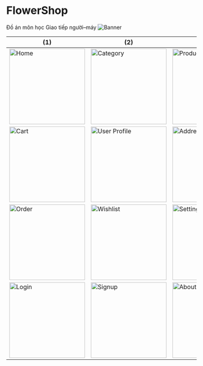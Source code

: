 # FlowerShop

Đồ án môn học Giao tiếp người–máy
![Banner](https://user-images.githubusercontent.com/60851390/229032236-ede4bacb-186f-4375-ab09-5f2918fce529.png)

| (1)                                    | (2)                                           | (3)                                           |
| -------------------------------------- | --------------------------------------------- | --------------------------------------------- |
| <img src="https://user-images.githubusercontent.com/60851390/229032273-7104ecd0-f0e9-41c4-a403-7b5763ae31b3.png" alt="Home" width="200" />  | <img src="https://user-images.githubusercontent.com/60851390/229032281-1a34466b-c909-4e84-8d23-afc92d3328d5.png" alt="Category" width="200" />     | <img src="https://user-images.githubusercontent.com/60851390/229032286-05ad1a40-0a0c-4c3c-89cf-c37e24381993.png" alt="Product" width="200" />      |
| <img src="https://user-images.githubusercontent.com/60851390/229032287-30b2c353-c845-4e31-ac03-1c6f5d56dba3.png" alt="Cart" width="200" />  | <img src="https://user-images.githubusercontent.com/60851390/229032288-f201535a-50cf-44e0-83ed-87c37976c79d.png" alt="User Profile" width="200" /> | <img src="https://user-images.githubusercontent.com/60851390/229032290-d850a619-29eb-4247-86ab-c4e93e2a7488.png" alt="Address Book" width="200" /> |
| <img src="https://user-images.githubusercontent.com/60851390/229032293-4d407300-0d63-4be0-969d-bc7ae903b0da.png" alt="Order" width="200" /> | <img src="https://user-images.githubusercontent.com/60851390/229032295-a14b47c5-05cb-4bb3-8dd8-1618b89c3b3c.png" alt="Wishlist" width="200" />     | <img src="https://user-images.githubusercontent.com/60851390/229032296-8994ecc8-8bcf-4ca9-b8b1-a9b81937c82d.png" alt="Setting" width="200" />      |
| <img src="https://user-images.githubusercontent.com/60851390/229032298-132f4858-f1e1-4d2a-83d3-eb539561c761.png" alt="Login" width="200" /> | <img src="https://user-images.githubusercontent.com/60851390/229032301-97330f8b-ab9b-4afd-b504-4deb311903c7.png" alt="Signup" width="200" />       | <img src="https://user-images.githubusercontent.com/60851390/229032306-b12ac218-35a4-4cf9-bc8f-6a5387614e03.png" alt="About" width="200" />        |
